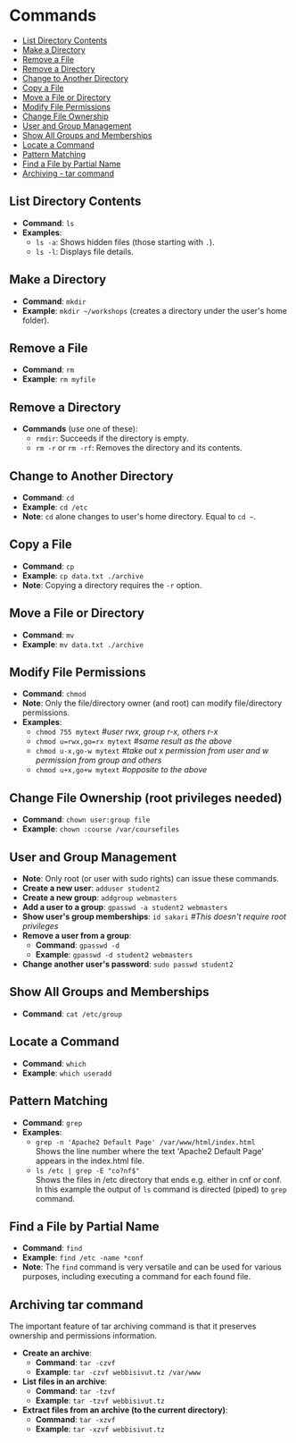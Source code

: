 # Commands

- [List Directory Contents](#list-directory-contents)
- [Make a Directory](#make-a-directory)
- [Remove a File](#remove-a-file)
- [Remove a Directory](remove-a-directory)
- [Change to Another Directory](change-to-another-directory)
- [Copy a File](copy-a-file)
- [Move a File or Directory](move-a-file-or-directory)
- [Modify File Permissions](modify-file-permissions)
- [Change File Ownership](change-file-ownership)
- [User and Group Management](user-and-group-management)
- [Show All Groups and Memberships](show-all-groups-and-memberships)
- [Locate a Command](locate-a-command)
- [Pattern Matching](pattern-matching)
- [Find a File by Partial Name](find-a-file-by-partila-name)
- [Archiving - tar command](archiving-tar-command)

## List Directory Contents
- **Command**: `ls`
- **Examples**:
  - `ls -a`: Shows hidden files (those starting with `.`).
  - `ls -l`: Displays file details.

## Make a Directory
- **Command**: `mkdir`
- **Example**: `mkdir ~/workshops` (creates a directory under the user's home folder).

## Remove a File
- **Command**: `rm`
- **Example**: `rm myfile`

## Remove a Directory
- **Commands** (use one of these):
  - `rmdir`: Succeeds if the directory is empty.
  - `rm -r` or `rm -rf`: Removes the directory and its contents.

## Change to Another Directory
- **Command**: `cd`
- **Example**: `cd /etc`
- **Note**: `cd` alone changes to user's home directory. Equal to `cd ~`.

## Copy a File
- **Command**: `cp`
- **Example**: `cp data.txt ./archive`
- **Note**: Copying a directory requires the `-r` option.

## Move a File or Directory
- **Command**: `mv`
- **Example**: `mv data.txt ./archive`

## Modify File Permissions
- **Command**: `chmod`
- **Note**: Only the file/directory owner (and root) can modify file/directory permissions.
- **Examples**:
  - `chmod 755 mytext` _#user rwx, group r-x, others r-x_
  - `chmod u=rwx,go=rx mytext` _#same result as the above_
  - `chmod u-x,go-w mytext` _#take out x permission from user and w permission from group and others_
  - `chmod u+x,go+w mytext` _#opposite to the above_

## Change File Ownership (root privileges needed)
- **Command**: `chown user:group file`
- **Example**: `chown :course /var/coursefiles`

## User and Group Management
- **Note**: Only root (or user with sudo rights) can issue these commands.
- **Create a new user**: `adduser student2`
- **Create a new group**: `addgroup webmasters`
- **Add a user to a group**: `gpasswd -a student2 webmasters`
- **Show user's group memberships**: `id sakari` _#This doesn't require root privileges_
- **Remove a user from a group**:
  - **Command**: `gpasswd -d`
  - **Example**: `gpasswd -d student2 webmasters`
- **Change another user's password**: `sudo passwd student2`

## Show All Groups and Memberships
- **Command**: `cat /etc/group`

## Locate a Command
- **Command**: `which`
- **Example**: `which useradd`

## Pattern Matching
- **Command**: `grep`
- **Examples**:
  - `grep -n 'Apache2 Default Page' /var/www/html/index.html`  
    Shows the line number where the text 'Apache2 Default Page' appears in the index.html file.
  - `ls /etc | grep -E "co?nf$"`  
    Shows the files in /etc directory that ends e.g. either in cnf or conf. In this example the output of `ls` command is directed (piped) to `grep` command.

## Find a File by Partial Name
- **Command**: `find`
- **Example**: `find /etc -name *conf`
- **Note**: The `find` command is very versatile and can be used for various purposes, including executing a command for each found file.

## Archiving tar command
The important feature of tar archiving command is that it preserves ownership and permissions information.
- **Create an archive**:
  - **Command**: `tar -czvf`
  - **Example**: `tar -czvf webbisivut.tz /var/www`
- **List files in an archive**:
  - **Command**: `tar -tzvf`
  - **Example**: `tar -tzvf webbisivut.tz`
- **Extract files from an archive (to the current directory)**:
  - **Command**: `tar -xzvf`
  - **Example**: `tar -xzvf webbisivut.tz`
